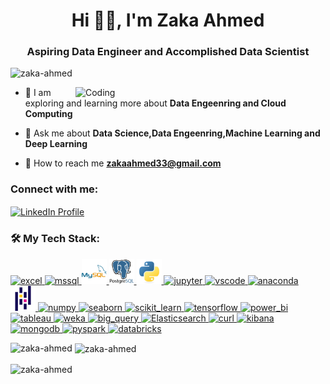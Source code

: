 <h1 align="center">Hi 👋🏻, I'm Zaka Ahmed</h1>
<h3 align="center">Aspiring Data Engineer and Accomplished Data Scientist</h3>

<p align="left"> <img src="https://komarev.com/ghpvc/?username=zaka-ahmed&label=Profile%20views&color=0e75b6&style=flat" alt="zaka-ahmed" /> </p>
<!-- <img align="right" alt="Coding" width="600" src="https://raw.githubusercontent.com/devSouvik/devSouvik/master/gif3.gif"> -->
<img align="right" alt="Coding" width="400" src= "https://www.canopusinfosystems.com/wp-content/uploads/2023/06/360-degree.gif">
<!-- - 🔭 I am currently working on Image Classification on TensorFlow -->

- 🔭 I am exploring and learning more about **Data Engeenring and Cloud Computing**

- 💬 Ask me about **Data Science,Data Engeenring,Machine Learning and Deep Learning**

- 📧 How to reach me **zakaahmed33@gmail.com**

<h3 align="left">Connect with me:</h3>
<p align="left">
  <a href="https://www.linkedin.com/in/zakaahmed-" target="blank">
    <img align="center" src="https://raw.githubusercontent.com/rahuldkjain/github-profile-readme-generator/master/src/images/icons/Social/linked-in-alt.svg" alt="LinkedIn Profile" height="30" width="40" />
  </a>
</p>

<h3 align="left">🛠️ My Tech Stack:</h3>
<p align="left">
  <a href="https://www.microsoft.com/en-us/microsoft-365/excel" target="_blank" rel="noreferrer">
    <img src="https://img.icons8.com/fluency/48/000000/microsoft-excel-2019.png" alt="excel" width="40" height="40"/>
  </a>
  <a href="https://www.microsoft.com/en-us/sql-server" target="_blank" rel="noreferrer">
    <img src="https://www.svgrepo.com/show/303229/microsoft-sql-server-logo.svg" alt="mssql" width="40" height="40"/>
  </a>
  <a href="https://www.mysql.com/" target="_blank" rel="noreferrer">
    <img src="https://raw.githubusercontent.com/devicons/devicon/master/icons/mysql/mysql-original-wordmark.svg" alt="mysql" width="40" height="40"/>
  </a>
  <a href="https://www.postgresql.org" target="_blank" rel="noreferrer">
    <img src="https://raw.githubusercontent.com/devicons/devicon/master/icons/postgresql/postgresql-original-wordmark.svg" alt="postgresql" width="40" height="40"/>
  </a>
  <a href="https://www.python.org" target="_blank" rel="noreferrer">
    <img src="https://raw.githubusercontent.com/devicons/devicon/master/icons/python/python-original.svg" alt="python" width="40" height="40"/>
  </a>
  <a href="https://jupyter.org/" target="_blank" rel="noreferrer">
    <img src="https://upload.wikimedia.org/wikipedia/commons/thumb/3/38/Jupyter_logo.svg/883px-Jupyter_logo.svg.png" alt="jupyter" width="40" height="40"/>
  </a>
  <a href="https://code.visualstudio.com/" target="_blank" rel="noreferrer">
    <img src="https://upload.wikimedia.org/wikipedia/commons/9/9a/Visual_Studio_Code_1.35_icon.svg" alt="vscode" width="40" height="40"/>
  </a>
  <a href="https://www.anaconda.com/" target="_blank" rel="noreferrer">
    <img src="https://upload.wikimedia.org/wikipedia/en/c/cd/Anaconda_Logo.png" alt="anaconda" width="40" height="40"/>
  </a>
  <a href="https://pandas.pydata.org/" target="_blank" rel="noreferrer">
    <img src="https://raw.githubusercontent.com/devicons/devicon/2ae2a900d2f041da66e950e4d48052658d850630/icons/pandas/pandas-original.svg" alt="pandas" width="40" height="40"/>
  </a>
  <a href="https://numpy.org/" target="_blank" rel="noreferrer">
    <img src="https://numpy.org/doc/stable/_static/numpylogo.svg" alt="numpy" width="40" height="40"/>
  </a>
  <a href="https://seaborn.pydata.org/" target="_blank" rel="noreferrer">
    <img src="https://seaborn.pydata.org/_images/logo-mark-lightbg.svg" alt="seaborn" width="40" height="40"/>
  </a>
  <a href="https://scikit-learn.org/" target="_blank" rel="noreferrer">
    <img src="https://upload.wikimedia.org/wikipedia/commons/0/05/Scikit_learn_logo_small.svg" alt="scikit_learn" width="40" height="40"/>
  </a>
  <a href="https://www.tensorflow.org" target="_blank" rel="noreferrer">
    <img src="https://www.vectorlogo.zone/logos/tensorflow/tensorflow-icon.svg" alt="tensorflow" width="40" height="40"/>
  </a>
  <a href="https://powerbi.microsoft.com/" target="_blank" rel="noreferrer">
    <img src="https://www.vectorlogo.zone/logos/microsoft_powerbi/microsoft_powerbi-icon.svg" alt="power_bi" width="40" height="40"/>
  </a>
  <a href="https://www.tableau.com/" target="_blank" rel="noreferrer">
    <img src="https://img.icons8.com/color/48/000000/tableau-software.png" alt="tableau" width="40" height="40"/>
  </a>
  <a href="https://www.cs.waikato.ac.nz/ml/weka/" target="_blank" rel="noreferrer">
    <img src="https://weka.sourceforge.io/favicon.ico" alt="weka" width="40" height="40"/>
  </a>
  <a href="https://cloud.google.com/bigquery" target="_blank" rel="noreferrer">
    <img src="https://www.vectorlogo.zone/logos/google_bigquery/google_bigquery-icon.svg" alt="big_query" width="40" height="40"/>
  </a>
  <a href="https://www.elastic.co/elasticsearch/" target="_blank" rel="noreferrer">
    <img src="https://www.vectorlogo.zone/logos/elastic/elastic-icon.svg" alt="Elasticsearch" width="40" height="40"/>
  </a>
   <a href="https://curl.se/" target="_blank" rel="noreferrer">
    <img src="https://upload.wikimedia.org/wikipedia/commons/c/ca/Curl_logo_color.svg" alt="curl" width="40" height="40"/>
  </a>
  <a href="https://www.elastic.co/kibana" target="_blank" rel="noreferrer">
    <img src="https://www.vectorlogo.zone/logos/elasticco_kibana/elasticco_kibana-icon.svg" alt="kibana" width="40" height="40"/>
  </a>
  <a href="https://www.mongodb.com/" target="_blank" rel="noreferrer">
    <img src="https://img.icons8.com/color/48/000000/mongodb.png" alt="mongodb" width="40" height="40"/>
  </a>
  <a href="https://spark.apache.org/docs/latest/api/python/" target="_blank" rel="noreferrer">
    <img src="https://upload.wikimedia.org/wikipedia/commons/f/f3/Apache_Spark_logo.svg" alt="pyspark" width="40" height="40"/>
  </a>
  <a href="https://databricks.com/" target="_blank" rel="noreferrer">
    <img src="https://upload.wikimedia.org/wikipedia/commons/thumb/6/63/Databricks_Logo.png/600px-Databricks_Logo.png" alt="databricks" width="40" height="40"/>
  </a>
</p>



<p><img align="left" src="https://github-readme-stats.vercel.app/api/top-langs?username=zaka-ahmed&show_icons=true&locale=en&layout=compact" alt="zaka-ahmed" /></p>

<p>&nbsp;<img align="center" src="https://github-readme-stats.vercel.app/api?username=zaka-ahmed&show_icons=true&locale=en" alt="zaka-ahmed" /></p>

<p><img align="center" src="https://github-readme-streak-stats.herokuapp.com/?user=zaka-ahmed&" alt="zaka-ahmed" /></p>

